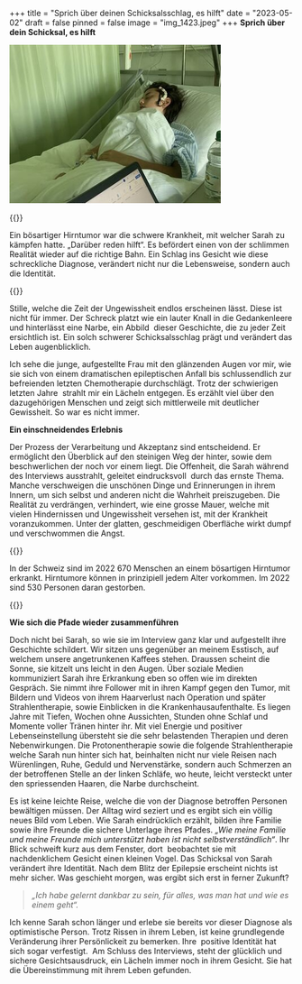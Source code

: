+++
title = "Sprich über deinen Schicksalsschlag, es hilft"
date = "2023-05-02"
draft = false
pinned = false
image = "img_1423.jpeg"
+++
**Sprich über dein Schicksal, es hilft** 

![Sarah am Tag nach ihrer ersten Operation](img_1420.jpeg)

{{<lead>}}

Ein bösartiger Hirntumor war die schwere Krankheit, mit welcher Sarah zu kämpfen hatte. „Darüber reden hilft“. Es befördert einen von der schlimmen Realität wieder auf die richtige Bahn. Ein Schlag ins Gesicht wie diese schreckliche Diagnose, verändert nicht nur die Lebensweise, sondern auch die Identität.

{{</lead>}}

Stille, welche die Zeit der Ungewissheit endlos erscheinen lässt. Diese ist nicht für immer. Der Schreck platzt wie ein lauter Knall in die Gedankenleere und hinterlässt eine Narbe, ein Abbild  dieser Geschichte, die zu jeder Zeit ersichtlich ist. Ein solch schwerer Schicksalsschlag prägt und verändert das Leben augenblicklich. 

Ich sehe die junge, aufgestellte Frau mit den glänzenden Augen vor mir, wie sie sich von einem dramatischen epileptischen Anfall bis schlussendlich zur befreienden letzten Chemotherapie durchschlägt. Trotz der schwierigen letzten Jahre  strahlt mir ein Lächeln entgegen. Es erzählt viel über den dazugehörigen Menschen und zeigt sich mittlerweile mit deutlicher Gewissheit. So war es nicht immer. 

**Ein einschneidendes Erlebnis**

Der Prozess der Verarbeitung und Akzeptanz sind entscheidend. Er ermöglicht den Überblick auf den steinigen Weg der hinter, sowie dem beschwerlichen der noch vor einem liegt. Die Offenheit, die Sarah während des Interviews ausstrahlt, geleitet eindrucksvoll  durch das ernste Thema. Manche verschweigen die unschönen Dinge und Erinnerungen in ihrem Innern, um sich selbst und anderen nicht die Wahrheit preiszugeben. Die Realität zu verdrängen, verhindert, wie eine grosse Mauer, welche mit vielen Hindernissen und Ungewissheit versehen ist, mit der Krankheit voranzukommen. Unter der glatten, geschmeidigen Oberfläche wirkt dumpf und verschwommen die Angst. 

{{<box>}}

In der Schweiz sind im 2022 670 Menschen an einem bösartigen Hirntumor erkrankt. Hirntumore können in prinzipiell jedem Alter vorkommen. Im 2022 sind 530 Personen daran gestorben.

{{</box>}} 

**Wie sich die Pfade wieder zusammenführen**

Doch nicht bei Sarah, so wie sie im Interview ganz klar und aufgestellt ihre Geschichte schildert. Wir sitzen uns gegenüber an meinem Esstisch, auf welchem unsere angetrunkenen Kaffees stehen. Draussen scheint die Sonne, sie kitzelt uns leicht in den Augen. Über soziale Medien kommuniziert Sarah ihre Erkrankung eben so offen wie im direkten Gespräch. Sie nimmt ihre Follower mit in ihren Kampf gegen den Tumor, mit Bildern und Videos von ihrem Haarverlust nach Operation und später Strahlentherapie, sowie Einblicken in die Krankenhausaufenthalte. Es liegen Jahre mit Tiefen, Wochen ohne Aussichten, Stunden ohne Schlaf und Momente voller Tränen hinter ihr. Mit viel Energie und positiver Lebenseinstellung übersteht sie die sehr belastenden Therapien und deren Nebenwirkungen. Die Protonentherapie sowie die folgende Strahlentherapie welche Sarah nun hinter sich hat, beinhalten nicht nur viele Reisen nach Würenlingen, Ruhe, Geduld und Nervenstärke, sondern auch Schmerzen an der betroffenen Stelle an der linken Schläfe, wo heute, leicht versteckt unter den spriessenden Haaren, die Narbe durchscheint. 

Es ist keine leichte Reise, welche die von der Diagnose betroffen Personen bewältigen müssen. Der Alltag wird seziert und es ergibt sich ein völlig neues Bild vom Leben. Wie Sarah eindrücklich erzählt, bilden ihre Familie sowie ihre Freunde die sichere Unterlage ihres Pfades. *„Wie meine Familie und meine Freunde mich unterstützt haben ist nicht selbstverständlich“*. Ihr Blick schweift kurz aus dem Fenster, dort  beobachtet sie mit nachdenklichem Gesicht einen kleinen Vogel. Das Schicksal von Sarah verändert ihre Identität. Nach dem Blitz der Epilepsie erscheint nichts ist mehr sicher. Was geschieht morgen, was ergibt sich erst in ferner Zukunft? 

> *„Ich habe gelernt dankbar zu sein, für alles, was man hat und wie es einem geht“.*

Ich kenne Sarah schon länger und erlebe sie bereits vor dieser Diagnose als optimistische Person. Trotz Rissen in ihrem Leben, ist keine grundlegende Veränderung ihrer Persönlickeit zu bemerken. Ihre  positive Identität hat sich sogar verfestigt.  Am Schluss des Interviews, steht der glücklich und sichere Gesichtsausdruck, ein Lächeln immer noch in ihrem Gesicht. Sie hat die Übereinstimmung mit ihrem Leben gefunden.